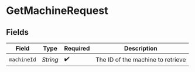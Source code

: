 # GetMachineRequest


## Fields

| Field                             | Type                              | Required                          | Description                       |
| --------------------------------- | --------------------------------- | --------------------------------- | --------------------------------- |
| `machineId`                       | *String*                          | :heavy_check_mark:                | The ID of the machine to retrieve |